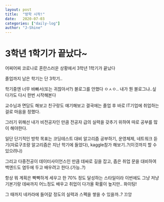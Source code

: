 ```yaml
---
layout: post
title:  "방학 시작!"
date:   2020-07-03
categories: ["daily-log"]
author: "J-Shine"
---
```


# 3학년 1학기가 끝났다~

어찌어찌 코로나로 혼란스러운 상황에서 3학년 1학기가 끝났다

졸업까지 남은 학기는 단 3학기..

학기중엔 너무 바빠서(또는 귀찮아서?) 블로그를 안했다 ㅇㅅㅇ.. 내가 뭔 블로그냐..싶다가도 다시 한번 시작해본다

교수님과 면담도 해보고 친구랑도 얘기해보고 결국에는 졸업 후 바로 IT기업에 취업하는 걸로 마음을 정했다.

그러기 위해선 내가 비전공자인 만큼 전공자 급의 실력을 갖추기 위하여 따로 공부를 많이 해야한다.

일단 단기적인 방학 목표는 코딩테스트 대비 알고리즘 공부하기, 운영체제, 네트워크 듣기(자료구조랑 알고리즘은 지난 학기에 들었다), kaggle참가 해보기..?(이것까지 할 수 있으려나)

그리고 다중전공이 데이터사이언스인 만큼 데싸로 길을 잡고, 좁은 취업 문을 대비하여 백엔드도 염두에 두고 배우려고 한다.(가능..?)

항상 뭐 계획은 빡빡하게 세우고 한 70% 정도 달성하는 스타일이라 이번에도 그냥 저냥 기본기랑 데싸까지 어느정도 배우고 취업이 다가올 확률이 높지만.. 화이팅!

그 때까지 네카라에 들어갈 정도의 실력과 스펙을 쌓을 수 있을까..? 끄앙
